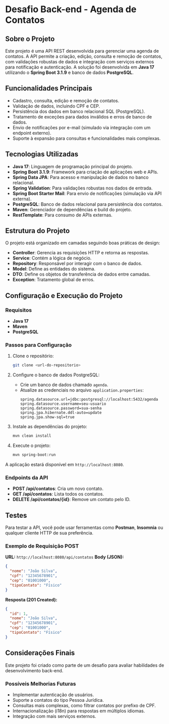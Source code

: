 # Desafio Back-end - Agenda de Contatos

## Sobre o Projeto
Este projeto é uma API REST desenvolvida para gerenciar uma agenda de contatos. A API permite a criação, edição, consulta e remoção de contatos, com validações robustas de dados e integração com serviços externos para notificação e autenticação. A solução foi desenvolvida em **Java 17** utilizando o **Spring Boot 3.1.9** e banco de dados **PostgreSQL**.

## Funcionalidades Principais
- Cadastro, consulta, edição e remoção de contatos.
- Validação de dados, incluindo CPF e CEP.
- Persistência dos dados em banco relacional SQL (PostgreSQL).
- Tratamento de exceções para dados inválidos e erros de banco de dados.
- Envio de notificações por e-mail (simulado via integração com um endpoint externo).
- Suporte à expansão para consultas e funcionalidades mais complexas.

## Tecnologias Utilizadas
- **Java 17**: Linguagem de programação principal do projeto.
- **Spring Boot 3.1.9**: Framework para criação de aplicações web e APIs.
- **Spring Data JPA**: Para acesso e manipulação de dados no banco relacional.
- **Spring Validation**: Para validações robustas nos dados de entrada.
- **Spring Boot Starter Mail**: Para envio de notificações (simulação via API externa).
- **PostgreSQL**: Banco de dados relacional para persistência dos contatos.
- **Maven**: Gerenciador de dependências e build do projeto.
- **RestTemplate**: Para consumo de APIs externas.

## Estrutura do Projeto
O projeto está organizado em camadas seguindo boas práticas de design:

- **Controller**: Gerencia as requisições HTTP e retorna as respostas.
- **Service**: Contém a lógica de negócio.
- **Repository**: Responsável por interagir com o banco de dados.
- **Model**: Define as entidades do sistema.
- **DTO**: Define os objetos de transferência de dados entre camadas.
- **Exception**: Tratamento global de erros.

## Configuração e Execução do Projeto

### Requisitos
- **Java 17**
- **Maven**
- **PostgreSQL**

### Passos para Configuração
1. Clone o repositório:
   ```bash
   git clone <url-do-repositorio>
   ```

2. Configure o banco de dados PostgreSQL:
    - Crie um banco de dados chamado `agenda`.
    - Atualize as credenciais no arquivo `application.properties`:
      ```properties
      spring.datasource.url=jdbc:postgresql://localhost:5432/agenda
      spring.datasource.username=seu-usuario
      spring.datasource.password=sua-senha
      spring.jpa.hibernate.ddl-auto=update
      spring.jpa.show-sql=true
      ```

3. Instale as dependências do projeto:
   ```bash
   mvn clean install
   ```

4. Execute o projeto:
   ```bash
   mvn spring-boot:run
   ```

A aplicação estará disponível em `http://localhost:8080`.

### Endpoints da API
- **POST /api/contatos**: Cria um novo contato.
- **GET /api/contatos**: Lista todos os contatos.
- **DELETE /api/contatos/{id}**: Remove um contato pelo ID.

## Testes
Para testar a API, você pode usar ferramentas como **Postman**, **Insomnia** ou qualquer cliente HTTP de sua preferência.

### Exemplo de Requisição POST
**URL:** `http://localhost:8080/api/contatos`
**Body (JSON):**
```json
{
  "nome": "João Silva",
  "cpf": "12345678901",
  "cep": "01001000",
  "tipoContato": "Físico"
}
```

**Resposta (201 Created):**
```json
{
  "id": 1,
  "nome": "João Silva",
  "cpf": "12345678901",
  "cep": "01001000",
  "tipoContato": "Físico"
}
```

## Considerações Finais
Este projeto foi criado como parte de um desafio para avaliar habilidades de desenvolvimento back-end.

### Possíveis Melhorias Futuras
- Implementar autenticação de usuários.
- Suporte a contatos do tipo Pessoa Jurídica.
- Consultas mais complexas, como filtrar contatos por prefixo de CPF.
- Internacionalização (i18n) para respostas em múltiplos idiomas.
- Integração com mais serviços externos.

